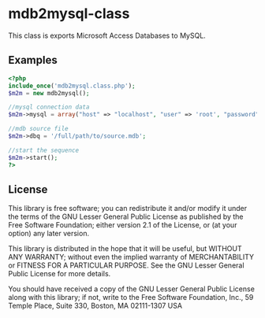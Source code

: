 mdb2mysql-class
=======================
This class is exports Microsoft Access Databases to MySQL.

Examples
--------
```php
<?php
include_once('mdb2mysql.class.php');
$m2m = new mdb2mysql();

//mysql connection data
$m2m->mysql = array("host" => "localhost", "user" => 'root', "password" => 'examplepw', "database" => 'exampledatabase');

//mdb source file
$m2m->dbq = '/full/path/to/source.mdb';

//start the sequence
$m2m->start();
?>
```

License
-------

This library is free software; you can redistribute it and/or
modify it under the terms of the GNU Lesser General Public License
as published by the Free Software Foundation; either version 2.1
of the License, or (at your option) any later version.

This library is distributed in the hope that it will be useful,
but WITHOUT ANY WARRANTY; without even the implied warranty of
MERCHANTABILITY or FITNESS FOR A PARTICULAR PURPOSE. See the GNU
Lesser General Public License for more details.

You should have received a copy of the GNU Lesser General Public
License along with this library; if not, write to the Free Software
Foundation, Inc., 59 Temple Place, Suite 330, Boston, MA 02111-1307 USA
